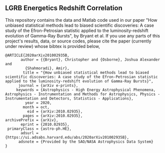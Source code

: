 ## LGRB Energetics Redshift Correlation  

This repository contains the data and Matlab code used in our paper "How unbiased statistical methods lead to biased scientific discoveries: A case study of the Efron-Petrosian statistic applied to the luminosity-redshift evolution of Gamma-Ray Bursts", by Bryant et al. If you use any parts of this project's results, data, or source codes, please cite the paper (currently under review) whose bibtex is provided below,  

```text  
@ARTICLE{2020arXiv201002935B,
       author = {{Bryant}, Christopher and {Osborne}, Joshua Alexander and
         {Shahmoradi}, Amir},
        title = "{How unbiased statistical methods lead to biased scientific discoveries: A case study of the Efron-Petrosian statistic applied to the luminosity-redshift evolution of Gamma-Ray Bursts}",
      journal = {arXiv e-prints},
     keywords = {Astrophysics - High Energy Astrophysical Phenomena, Astrophysics - Instrumentation and Methods for Astrophysics, Physics - Instrumentation and Detectors, Statistics - Applications},
         year = 2020,
        month = oct,
          eid = {arXiv:2010.02935},
        pages = {arXiv:2010.02935},
archivePrefix = {arXiv},
       eprint = {2010.02935},
 primaryClass = {astro-ph.HE},
       adsurl = {https://ui.adsabs.harvard.edu/abs/2020arXiv201002935B},
      adsnote = {Provided by the SAO/NASA Astrophysics Data System}
}
```  

